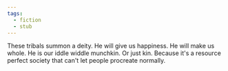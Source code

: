 ```yaml
---
tags:
  - fiction
  - stub
---
```


These tribals summon a deity. He will give us happiness. He will make us whole. He is our iddle widdle munchkin. Or just kin. Because it's a resource perfect society that can't let people procreate normally.


